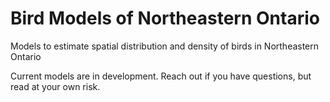 # Bird Models of Northeastern Ontario
Models to estimate spatial distribution and density of birds in Northeastern Ontario

Current models are in development. Reach out if you have questions, but read at your own risk.
